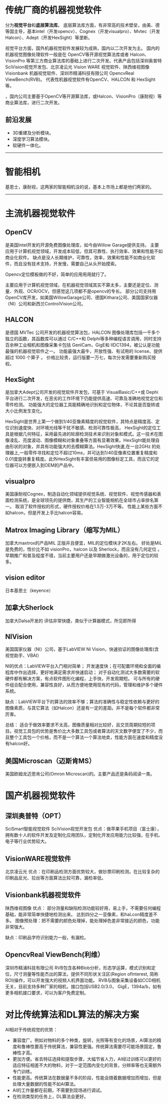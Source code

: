 # 传统厂商的机器视觉软件
分为**视觉平台**和**底层算法库**。
底层算法库方面，有非常高的技术壁垒，由美、德等国主导，基本intel（开发opencv）、Cognex（开发visualpro）、Mvtec（开发Halcon）、Adept（开发HexSight）等垄断。

视觉平台方面，国外机器视觉软件发展较为成熟，国内以二次开发为主。
国内的机器视觉图像处理软件一般是在 OpenCV等开源视觉算法库或者 Halcon、VisionPro 等第三方商业算法库的基础上进行二次开发。代表产品包括深圳奥普特 SciVision视觉开发包、北京凌云光 Vision WARE 视觉软件、陕西维视图像 Visionbank 机器视觉软件、深圳市精浦科技有限公司 OpencvReal ViewBench(RVB)。
代表性机器视觉软件有OpenCV、HALCON 和 HexSight 等。


，国内公司主要基于OpenCV等开源算法库，或Halcon、VisionPro（康耐视）等商业算法库，进行二次开发。


## 前沿发展
- 3D重建及分析模块。
- 深度学习算法模块。
- 软硬件一体化。



-----------------------------------------------------------------------------------------------
# 智能相机
基恩士，康耐视，这两家的智能相机没的说，基本上市场上都是他们两家的。

-----------------------------------------------------------------------------------------------
# 主流机器视觉软件
## OpenCV
是美国Intel开发的开源免费图像处理库，如今由Willow Garage提供支持。
主要应用于计算机视觉领域，开发成本较低，但其可靠性、执行效率、效果和性能不如商业化软件。
缺点是没人长期维护，可靠性，效率，效果和性能不如商业化软件，而且没有技术支持，开发慢，需要自己从头开始摸索。

Opencv定位模板做的不好，简单的应用用用就行了。

主要应用于计算机视觉领域，在机器视觉领域其实不算太多，主要还是定位、测量、外观、OCR/OCV，但感觉这几项都不是opencv的专长。
部分公司支持用OpenCV库开发，如美国WillowGarage公司、德国Kithara公司、美国国家仪器（NI）公司和新西兰ControlVision公司。

## HALCON
是德国 MVTec 公司开发的机器视觉算法包，HALCON 图像处理库包括一千多个独立的函数，其函数库可以通过 C/C++和 Delphi等多种编程语言调用，同时支持百余种工业相机和图像采集卡包括 GenlCam，GigE和 IIDC1394，被公认是功能最强的机器视觉软件之一。
功能最强大最牛，开放性强、有试用的 license、提供超过 1000 个算子 。
价格比较贵，运行版要一万七，每次分发需要重新购买授权。

## HexSight
是加拿大Adept公司开发的视觉软件开发包，可基于 VisualBasic/C++或 Dephi 平台进行二次开发，在恶劣的工作环境下仍能提供高速、可靠及准确地视觉定位和零件检测。
功能强大的定位器工具能精确地识别和定位物体，不论其是否旋转或大小比例发生变化。

HexSight是世界上第一个做到1/40亚像素精度的视觉软件，其特点是精度高、定位识别速度快、对环境光线等干扰不敏感、检测可靠性极高，
HexSight的定位工具是根据几何特征，采用最先进的轮廓检测技术来识别对象和模式。这一技术在图像凌乱、亮度波动、图像模糊和对象重叠等方面有显著效果。HexSight能处理自由形状的对象，并具有功能强大的去模糊算法。HexSight快速,在一台2GHz 的处理器上,一般零件寻找和定位不超过10ms，并可达到1/40亚像素位置重复精度和0.01度旋转重复精度。此外HexSight有丰富但易用的图像标定工具，而且它的定位器可以方便嵌入到OEM的产品中。


## visualpro
美国康耐视Cognex，制造自动化领域提供视觉系统、视觉软件、视觉传感器和表面检测系统，是全球领先的提供商，其生产的工业智能相机在全球市占率排名第一。
取消了软件授权的形式，硬件授权价格在1.5万-3万不等。
性能上某些方面不如halcon，但是开发上手比halcon容易。

## Matrox Imaging Library（缩写为MIL）
加拿大maxtrox的产品MIL
正版并且便宜，MIL的定位模块才2K左右。
好处是MiL是免费的，性价比不如 visionPro，halcon 以及 Sherlock，而且没有几何定位 。
早期推广和普及程度不错，当前主要用户还是早期做激光设备的，用于定位的较多。


## vision editor
日本基恩士（keyence）


## 加拿大Sherlock
加拿大Dalsa开发的
评估非常快捷，类似于计算器模式，所见即所得

## NIVision
美国国家仪器（NI）公司，基于LabVIEW
NI Vision，快速验证的图像处理库(含视觉助手、VBAI）

NI的优点：LabVIEW平台入门相对简单；
开发速度快；在可配置环境和全面的编程库中作出选择，更好地满足需求并快速启动；
对于自动化测试大多数需要的软硬件都有解决方案，有点软件图形化编程，上手快，开发周期短。
可与所有的硬件组合配合使用，兼容性良好，从而方便地使用现有的代码，管理和维护多个硬件系统。

缺点：LabVIEW平台下的算法的效率不够；算法的准确性与稳定性依赖与更好的图像素质，与其它算法（如Halcon）还是有一定的差距。并不是每个软件都非常厉害。

总结：
适合于做效率要求不太高，图像质量相对比较好，且交货周期较短的项目。视觉工具包的优势是售价比大多数工具包或者算法的天文数字便宜了不少，而且整个工具包一个价格，而不是一个算法一个算法地卖，性能方面在速度和精度没有halcon好。


## 美国Microscan（迈斯肯MS）
美国欧姆龙迈思肯公司(Omron Microscan)的。主要产品还是条码阅读一类。


# 国产机器视觉软件
## 深圳奥普特（OPT）
SciSmart智能视觉软件
SciVision视觉开发包
优点：做苹果手机项目（富士康），拥有数十人的软件开发及定制化应用团队，定制化开发应用能力比较强，在手机、电子等行业优势较大。

## VisionWARE视觉软件
北京凌云光
优点：在印刷品检测方面优势较大，做钞票印刷检测。在比较复杂的印刷品反光、拉丝等方面算法比较可靠，漏检率低。

## Visionbank机器视觉软件
陕西维视图像
优点：
	部分测量和缺陷检测功能较好用，易上手，不需要任何编程基础，能非常简单快捷地检测出来。
	达到四分之一亚像素，和haLcon精度差不多。
	图像预处理：把不需要的颜色处理掉，能处理掉色差非常接近的颜色，功能非常强大。

缺点：印刷品字符识别能力一般，有漏检。

## OpencvReal ViewBench(利维）
深圳市精浦科技有限公司
RVB包含各种Blob分析，形态学运算，模式识别和定位，尺寸测量等性能杰出的算法，提供不同形状关注区(Region ofInterest, 简称ROI)操作，可以开发强大的视频人机界面功能。
RVB与图象采集设备如CCD相机无关，目前支持多种厂家的相机，接口包括USB2.0/3.0， GigE，1394a/b，如有更多相机接口要求，可以为客户免费定制。



# 对比传统算法和DL算法的解决方案
AI相对于传统视觉的优势：
- 兼容度广。例如对物料的多个种类，旋转，光照等有变化的场景，AI算法的精度和鲁棒性要高于传统算法，兼容性更强。传统算法需要尽可能场景固定，鲁棒性才高。
- 更加方便。省去特征选择和提取步骤，大幅节省人力，AI经过训练可以更好的适应特征相差不大的物料，对于一定范围内变化的背景，分辨率等也无需额外专门训练。
- 性能更高。传统算法在数据量不多的阶段，性能会随着数据增加而增加，但是处理大量数据的性能不如AI算法。
- AI的工作量都在前期，不需要到现场进行调试。
- 在检测类型的任务上，DL算法会更好。



